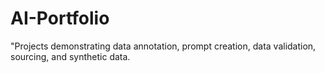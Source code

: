 # AI-Portfolio
"Projects demonstrating data annotation, prompt creation, data validation, sourcing, and synthetic data.
